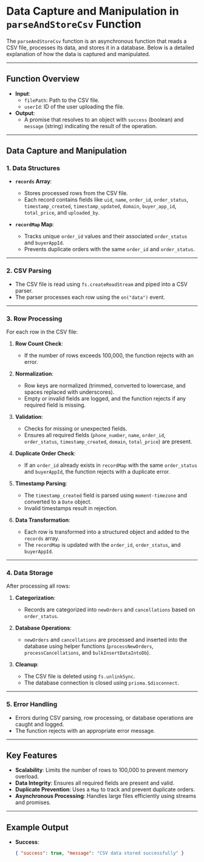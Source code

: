 # Data Capture and Manipulation in `parseAndStoreCsv` Function

The `parseAndStoreCsv` function is an asynchronous function that reads a CSV file, processes its data, and stores it in a database. Below is a detailed explanation of how the data is captured and manipulated.

---

## **Function Overview**
- **Input**: 
  - `filePath`: Path to the CSV file.
  - `userId`: ID of the user uploading the file.
- **Output**: 
  - A promise that resolves to an object with `success` (boolean) and `message` (string) indicating the result of the operation.

---

## **Data Capture and Manipulation**

### **1. Data Structures**
- **`records` Array**:
  - Stores processed rows from the CSV file.
  - Each record contains fields like `uid`, `name`, `order_id`, `order_status`, `timestamp_created`, `timestamp_updated`, `domain`, `buyer_app_id`, `total_price`, and `uploaded_by`.

- **`recordMap` Map**:
  - Tracks unique `order_id` values and their associated `order_status` and `buyerAppId`.
  - Prevents duplicate orders with the same `order_id` and `order_status`.

---

### **2. CSV Parsing**
- The CSV file is read using `fs.createReadStream` and piped into a CSV parser.
- The parser processes each row using the `on("data")` event.

---

### **3. Row Processing**
For each row in the CSV file:
1. **Row Count Check**:
   - If the number of rows exceeds 100,000, the function rejects with an error.

2. **Normalization**:
   - Row keys are normalized (trimmed, converted to lowercase, and spaces replaced with underscores).
   - Empty or invalid fields are logged, and the function rejects if any required field is missing.

3. **Validation**:
   - Checks for missing or unexpected fields.
   - Ensures all required fields (`phone_number`, `name`, `order_id`, `order_status`, `timestamp_created`, `domain`, `total_price`) are present.

4. **Duplicate Order Check**:
   - If an `order_id` already exists in `recordMap` with the same `order_status` and `buyerAppId`, the function rejects with a duplicate error.

5. **Timestamp Parsing**:
   - The `timestamp_created` field is parsed using `moment-timezone` and converted to a `Date` object.
   - Invalid timestamps result in rejection.

6. **Data Transformation**:
   - Each row is transformed into a structured object and added to the `records` array.
   - The `recordMap` is updated with the `order_id`, `order_status`, and `buyerAppId`.

---

### **4. Data Storage**
After processing all rows:
1. **Categorization**:
   - Records are categorized into `newOrders` and `cancellations` based on `order_status`.

2. **Database Operations**:
   - `newOrders` and `cancellations` are processed and inserted into the database using helper functions (`processNewOrders`, `processCancellations`, and `bulkInsertDataIntoDb`).

3. **Cleanup**:
   - The CSV file is deleted using `fs.unlinkSync`.
   - The database connection is closed using `prisma.$disconnect`.

---

### **5. Error Handling**
- Errors during CSV parsing, row processing, or database operations are caught and logged.
- The function rejects with an appropriate error message.

---

## **Key Features**
- **Scalability**: Limits the number of rows to 100,000 to prevent memory overload.
- **Data Integrity**: Ensures all required fields are present and valid.
- **Duplicate Prevention**: Uses a `Map` to track and prevent duplicate orders.
- **Asynchronous Processing**: Handles large files efficiently using streams and promises.

---

## **Example Output**
- **Success**: 
  ```json
  { "success": true, "message": "CSV data stored successfully" }
